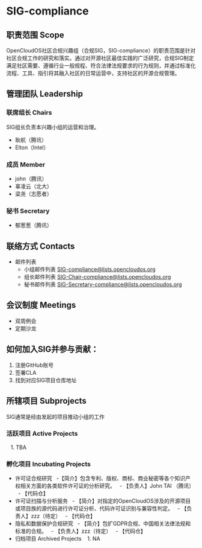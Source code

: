 # SIG-compliance

## 职责范围 Scope
 OpenCloudOS社区合规兴趣组（合规SIG，SIG-compliance）的职责范围是针对社区合规工作的研究和落实。通过对开源社区最佳实践的广泛研究，合规SIG制定满足社区需要、遵循行业一般规程、符合法律法规要求的行为规则，并通过标准化流程、工具、指引将其融入社区的日常运营中，支持社区的开源合规管理。

## 管理团队 Leadership

### 联席组长 Chairs
SIG组长负责本兴趣小组的运营和治理。
* 耿航（腾讯）
* Elton（Intel）

### 成员 Member
* john（腾讯） 
* 辜凌云（北大）
* 梁尧（志愿者）

### 秘书 Secretary
* 郁葱葱（腾讯）

## 联络方式 Contacts
* 邮件列表
	 - 小组邮件列表 SIG-compliance@lists.opencloudos.org
	 - 组长邮件列表 SIG-Chair-compliance@lists.opencloudos.org
	 - 秘书邮件列表 SIG-Secretary-compliance@lists.opencloudos.org

## 会议制度 Meetings
* 双周例会
* 定期沙龙

## 如何加入SIG并参与贡献：
 1. 注册GitHub账号
 2. 签署CLA
 3. 找到对应SIG项目仓库地址
 
## 所辖项目 Subprojects
SIG通常是经由发起的项目推动小组的工作

### 活跃项目 Active Projects
   1. TBA

### 孵化项目 Incubating Projects
* 许可证合规研究
  -【简介】包含专利、版权、商标、商业秘密等各个知识产权相关方面的各类软件许可证的分析研究。
  - 【负责人】John TAI （腾讯）
  - 【代码仓】
* 许可证扫描与分析服务
  - 【简介】对指定的OpenCloudOS涉及的开源项目或项目族的源代码进行许可证分析、代码许可证识别与兼容性判定。
  - 【负责人】zzz（待定）
  - 【代码仓】
* 隐私和数据保护合规研究
  - 【简介】包扩GDPR合规、中国相关法律法规和标准的合规。
  - 【负责人】zzz（待定）
  - 【代码仓】
* 归档项目 Archived Projects
   1. NA




